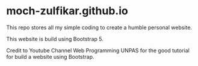 # moch-zulfikar.github.io

This repo stores all my simple coding to create a humble personal website.

This website is build using Bootstrap 5.

Credit to Youtube Channel Web Programming UNPAS for the good tutorial for build a website using Bootstrap.
